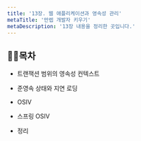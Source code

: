 ```yaml
---
title: '13장. 웹 애플리케이션과 영속성 관리'
metaTitle: '만렙 개발자 키우기'
metaDescription: '13장 내용을 정리한 곳입니다.'
---
```


## 🤸‍♂️목차

- 트랜잭션 범위의 영속성 컨텍스트

* 준영속 상태와 지연 로딩

- OSIV

* 스프링 OSIV

- 정리
